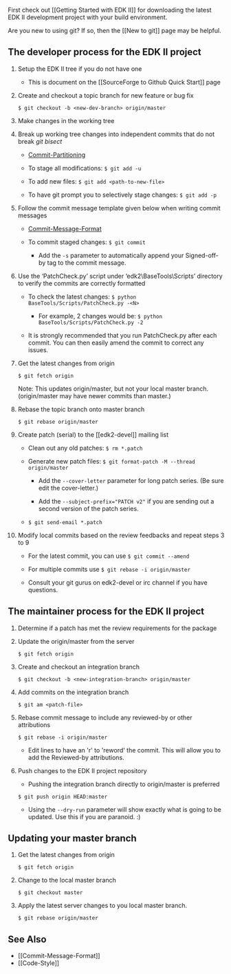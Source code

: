 First check out [[Getting Started with EDK II]] for downloading the
latest EDK II development project with your build environment.

Are you new to using git? If so, then the [[New to git]] page may be
helpful.

The developer process for the EDK II project
--------------------------------------------

1.  Setup the EDK II tree if you do not have one

    * This is document on the [[SourceForge to Github Quick Start]] page

2.  Create and checkout a topic branch for new feature or bug fix

    `$ git checkout -b <new-dev-branch> origin/master`

3.  Make changes in the working tree

4.  Break up working tree changes into independent commits that do not
    break *git bisect*
    -   [Commit-Partitioning](Commit-Partitioning "wikilink")

    -  To stage all modifications: `$ git add -u`

    -  To add new files: `$ git add <path-to-new-file>`

    -  To have git prompt you to selectively stage changes: `$ git add -p`

5.  Follow the commit message template given below when writing commit
    messages

    - [Commit-Message-Format](Commit-Message-Format "wikilink")

    - To commit staged changes: `$ git commit`

      - Add the `-s` parameter to automatically append your
        Signed-off-by tag to the commit message.

6.  Use the ‘PatchCheck.py’ script under ‘edk2\\BaseTools\\Scripts’
    directory to verify the commits are correctly formatted

    - To check the latest <N> changes: `$ python BaseTools/Scripts/PatchCheck.py -<N>`

      - For example, 2 changes would be: `$ python BaseTools/Scripts/PatchCheck.py -2`

    - It is strongly recommended that you run PatchCheck.py after each
      commit. You can then easily amend the commit to correct any
      issues.

7.  Get the latest changes from origin

    `$ git fetch origin`

    Note: This updates origin/master, but not your local master
    branch. (origin/master may have newer commits than master.)

8.  Rebase the topic branch onto master branch

    `$ git rebase origin/master`

9. Create patch (serial) to the [[edk2-devel]] mailing list

    - Clean out any old patches: `$ rm *.patch`

    - Generate new patch files: `$ git format-patch -M --thread origin/master`

      - Add the `--cover-letter` parameter for long patch series. (Be
        sure edit the cover-letter.)

      - Add the `--subject-prefix="PATCH v2"` if you are sending out a
        second version of the patch series.

    - `$ git send-email *.patch`

10. Modify local commits based on the review feedbacks and repeat steps
    3 to 9

    - For the latest commit, you can use `$ git commit --amend`

    - For multiple commits use `$ git rebase -i origin/master`

    - Consult your git gurus on edk2-devel or irc channel if you have
      questions.

The maintainer process for the EDK II project
---------------------------------------------

1.  Determine if a patch has met the review requirements for the package

2.  Update the origin/master from the server

    `$ git fetch origin`

3.  Create and checkout an integration branch

    `$ git checkout -b <new-integration-branch> origin/master`

4.  Add commits on the integration branch

    `$ git am <patch-file>`

5.  Rebase commit message to include any reviewed-by or other
    attributions

    `$ git rebase -i origin/master`

    - Edit lines to have an 'r' to 'reword' the commit. This will
      allow you to add the Reviewed-by attributions.

6.  Push changes to the EDK II project repository
    -   Pushing the integration branch directly to origin/master is
        preferred

    `$ git push origin HEAD:master`

    - Using the `--dry-run` parameter will show exactly what is going
      to be updated. Use this if you are paranoid. :)

Updating your master branch
---------------------------

1.  Get the latest changes from origin

    `$ git fetch origin`

2.  Change to the local master branch

    `$ git checkout master`

3.  Apply the latest server changes to you local master branch.

    `$ git rebase origin/master`

**See Also**
------------

-   [[Commit-Message-Format]]
-   [[Code-Style]]
